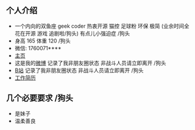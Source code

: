 ## 个人介绍
- 一个内向的双鱼座 geek coder 热衷开源 猫控 足球粉 环保 极简 (业余时间全花在开源 游戏 追剧啦/狗头) 有点儿小强迫症 /狗头
- 身高 165 体重 120 /狗头
- 微信: 1760071****
- [主页](https://github.com/hankai17)
- 这是我的[微博](机密) 记录了我非朋友圈状态 非战斗人员请立即离开 /狗头
- [B站](机密) 记录了我非朋友圈状态 非战斗人员请立即离开 /狗头
- [工作简历](https://github.com/hankai17/test/blob/master/resume/template.md) 

## 几个必要要求 /狗头
- 是妹子 
- 温柔善良
